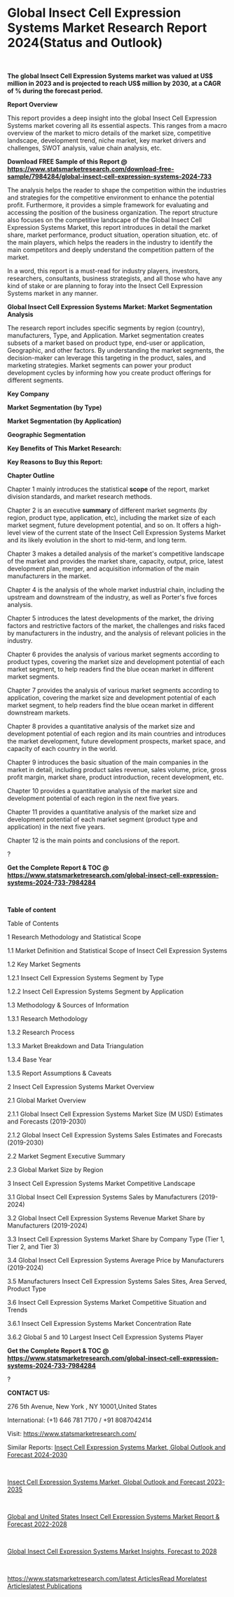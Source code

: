 <h1>Global Insect Cell Expression Systems Market Research Report 2024(Status and Outlook)</h1><br/><p><strong>The global Insect Cell Expression Systems market was valued at US$ million in 2023 and is projected to reach US$ million by 2030, at a <strong>CAGR</strong> of % during the forecast period.</strong></p>
 
 
 
 <p><strong>Report Overview</strong></p>
 
 
 
 <p>This report provides a deep insight into the global Insect Cell Expression Systems market covering all its essential aspects. This ranges from a macro overview of the market to micro details of the market size, competitive landscape, development trend, niche market, key market drivers and challenges, SWOT analysis, value chain analysis, etc.</p>
 
 
 
 <p><strong>Download FREE Sample of this Report @ <a href="https://www.statsmarketresearch.com/download-free-sample/7984284/global-insect-cell-expression-systems-2024-733">https://www.statsmarketresearch.com/download-free-sample/7984284/global-insect-cell-expression-systems-2024-733</a></strong></p>
 
 
 
 <p>The analysis helps the reader to shape the competition within the industries and strategies for the competitive environment to enhance the potential profit. Furthermore, it provides a simple framework for evaluating and accessing the position of the business organization. The report structure also focuses on the competitive landscape of the Global Insect Cell Expression Systems Market, this report introduces in detail the market share, market performance, product situation, operation situation, etc. of the main players, which helps the readers in the industry to identify the main competitors and deeply understand the competition pattern of the market.</p>
 
 
 
 <p>In a word, this report is a must-read for industry players, investors, researchers, consultants, business strategists, and all those who have any kind of stake or are planning to foray into the Insect Cell Expression Systems market in any manner.</p>
 
 
 
 <p><strong>Global Insect Cell Expression Systems Market: Market Segmentation Analysis</strong></p>
 
 
 
 <p>The research report includes specific segments by region (country), manufacturers, Type, and Application. Market segmentation creates subsets of a market based on product type, end-user or application, Geographic, and other factors. By understanding the market segments, the decision-maker can leverage this targeting in the product, sales, and marketing strategies. Market segments can power your product development cycles by informing how you create product offerings for different segments.</p>
 
 
 
 <p><strong>Key Company</strong></p>
 
 
 
 <p><strong>Market Segmentation (by Type)</strong></p>
 
 
 
 <p><strong>Market Segmentation (<strong>by Application</strong>)</strong></p>
 
 
 
 <p><strong>Geographic Segmentation</strong></p>
 
 
 
 <p><strong>Key Benefits of This Market Research:</strong></p>
 
 
 
 <p><strong>Key <strong>Reasons to Buy</strong> this Report:</strong></p>
 
 
 
 <p><strong>Chapter Outline</strong></p>
 
 
 
 <p>Chapter 1 mainly introduces the statistical <strong>scope</strong> of the report, market division standards, and market research methods.</p>
 
 
 
 <p>Chapter 2 is an executive <strong>summary</strong> of different market segments (by region, product type, application, etc), including the market size of each market segment, future development potential, and so on. It offers a high-level view of the current state of the Insect Cell Expression Systems Market and its likely evolution in the short to mid-term, and long term.</p>
 
 
 
 <p>Chapter 3 makes a detailed analysis of the market&#39;s competitive landscape of the market and provides the market share, capacity, output, price, latest development plan, merger, and acquisition information of the main manufacturers in the market.</p>
 
 
 
 <p>Chapter 4 is the analysis of the whole market industrial chain, including the upstream and downstream of the industry, as well as Porter&#39;s five forces analysis.</p>
 
 
 
 <p>Chapter 5 introduces the latest developments of the market, the driving factors and restrictive factors of the market, the challenges and risks faced by manufacturers in the industry, and the analysis of relevant policies in the industry.</p>
 
 
 
 <p>Chapter 6 provides the analysis of various market segments according to product types, covering the market size and development potential of each market segment, to help readers find the blue ocean market in different market segments.</p>
 
 
 
 <p>Chapter 7 provides the analysis of various market segments according to application, covering the market size and development potential of each market segment, to help readers find the blue ocean market in different downstream markets.</p>
 
 
 
 <p>Chapter 8 provides a quantitative analysis of the market size and development potential of each region and its main countries and introduces the market development, future development prospects, market space, and capacity of each country in the world.</p>
 
 
 
 <p>Chapter 9 introduces the basic situation of the main companies in the market in detail, including product sales revenue, sales volume, price, gross profit margin, market share, product introduction, recent development, etc.</p>
 
 
 
 <p>Chapter 10 provides a quantitative analysis of the market size and development potential of each region in the next five years.</p>
 
 
 
 <p>Chapter 11 provides a quantitative analysis of the market size and development potential of each market segment (product type and application) in the next five years.</p>
 
 
 
 <p>Chapter 12 is the main points and conclusions of the report.</p>
 
 
 
 <p>? </p>
 
 
 
 <div><b>Get the Complete Report & TOC @ <a href="https://www.statsmarketresearch.com/global-insect-cell-expression-systems-2024-733-7984284">https://www.statsmarketresearch.com/global-insect-cell-expression-systems-2024-733-7984284</a></b></div>
 
 
 
 <p><br />
 
 <b>Table of content</b></p>
 
 
 
 <p>Table of Contents<br />
 
 1 Research Methodology and Statistical Scope<br />
 
 1.1 Market Definition and Statistical Scope of Insect Cell Expression Systems<br />
 
 1.2 Key Market Segments<br />
 
 1.2.1 Insect Cell Expression Systems Segment by Type<br />
 
 1.2.2 Insect Cell Expression Systems Segment by Application<br />
 
 1.3 Methodology & Sources of Information<br />
 
 1.3.1 Research Methodology<br />
 
 1.3.2 Research Process<br />
 
 1.3.3 Market Breakdown and Data Triangulation<br />
 
 1.3.4 Base Year<br />
 
 1.3.5 Report Assumptions & Caveats<br />
 
 2 Insect Cell Expression Systems Market Overview<br />
 
 2.1 Global Market Overview<br />
 
 2.1.1 Global Insect Cell Expression Systems Market Size (M USD) Estimates and Forecasts (2019-2030)<br />
 
 2.1.2 Global Insect Cell Expression Systems Sales Estimates and Forecasts (2019-2030)<br />
 
 2.2 Market Segment Executive Summary<br />
 
 2.3 Global Market Size by Region<br />
 
 3 Insect Cell Expression Systems Market Competitive Landscape<br />
 
 3.1 Global Insect Cell Expression Systems Sales by Manufacturers (2019-2024)<br />
 
 3.2 Global Insect Cell Expression Systems Revenue Market Share by Manufacturers (2019-2024)<br />
 
 3.3 Insect Cell Expression Systems Market Share by Company Type (Tier 1, Tier 2, and Tier 3)<br />
 
 3.4 Global Insect Cell Expression Systems Average Price by Manufacturers (2019-2024)<br />
 
 3.5 Manufacturers Insect Cell Expression Systems Sales Sites, Area Served, Product Type<br />
 
 3.6 Insect Cell Expression Systems Market Competitive Situation and Trends<br />
 
 3.6.1 Insect Cell Expression Systems Market Concentration Rate<br />
 
 3.6.2 Global 5 and 10 Largest Insect Cell Expression Systems Player</p>
 
 
 
 <div><b>Get the Complete Report & TOC @ <a href="https://www.statsmarketresearch.com/global-insect-cell-expression-systems-2024-733-7984284">https://www.statsmarketresearch.com/global-insect-cell-expression-systems-2024-733-7984284</a></b></div>
 
 
 
 <p>? </p>
 
 
 
 <p><b>CONTACT US:</b><br />
 
 276 5th Avenue, New York , NY 10001,United States<br />
 
 International: (+1) 646 781 7170 / +91 8087042414<br />
 
 Visit: <a href="https://www.statsmarketresearch.com/">https://www.statsmarketresearch.com/</a><br />
 
 Similar Reports: <a href="https://www.statsmarketresearch.com/global-insect-cell-expression-systems-2024-733-7984284">Insect Cell Expression Systems Market, Global Outlook and Forecast 2024-2030</a><br />
 
 <br />
 
 <a href="https://www.statsmarketresearch.com/global-insect-cell-expression-systems-2024-733-7984284">Insect Cell Expression Systems Market, Global Outlook and Forecast 2023-2035</a><br />
 
 <br />
 
 <a href="https://www.statsmarketresearch.com/global-insect-cell-expression-systems-2024-733-7984284">Global and United States Insect Cell Expression Systems Market Report & Forecast 2022-2028</a><br />
 
 <br />
 
 <a href="https://www.statsmarketresearch.com/global-insect-cell-expression-systems-2024-733-7984284">Global Insect Cell Expression Systems Market Insights, Forecast to 2028</a><br />
 
 <br />
 
 <a href="https://gyeongbokgung.com">https://www.statsmarketresearch.com/</a><a href="https://hallyeomaritime.com">latest Articles</a><a href="https://jingwansa.com">Read More</a><a href="https://nguoiviet.jp/">latest Articles</a><a href="https://www.intelmarketresearch.com/">latest Publications</a></p>
